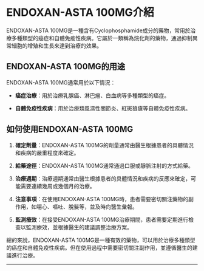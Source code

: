 # ENDOXAN-ASTA 100MG介紹
ENDOXAN-ASTA 100MG是一種含有Cyclophosphamide成分的藥物，常用於治療多種類型的癌症和自體免疫性疾病。它屬於一類稱為烷化劑的藥物，通過抑制異常細胞的增殖和生長來達到治療的效果。
## ENDOXAN-ASTA 100MG的用途
ENDOXAN-ASTA 100MG通常用於以下情況：
- **癌症治療**：用於治療乳腺癌、淋巴瘤、白血病等多種類型的癌症。
  
- **自體免疫性疾病**：用於治療類風濕性關節炎、紅斑狼瘡等自體免疫性疾病。
## 如何使用ENDOXAN-ASTA 100MG
1. **確定劑量**：ENDOXAN-ASTA 100MG的劑量通常由醫生根據患者的具體情況和疾病的嚴重程度來確定。
2. **給藥途徑**：ENDOXAN-ASTA 100MG通常通過口服或靜脈注射的方式給藥。
3. **治療週期**：治療週期通常由醫生根據患者的具體情況和疾病的反應來確定，可能需要連續幾周或幾個月的治療。
4. **注意事項**：在使用ENDOXAN-ASTA 100MG時，患者需要密切關注藥物的副作用，如噁心、嘔吐、脫髮等，並及時向醫生彙報。
5. **監測療效**：在接受ENDOXAN-ASTA 100MG治療期間，患者需要定期進行檢查以監測療效，並根據醫生的建議調整治療方案。
總的來說，ENDOXAN-ASTA 100MG是一種有效的藥物，可以用於治療多種類型的癌症和自體免疫性疾病。但在使用過程中需要密切關注副作用，並遵循醫生的建議進行治療。
---